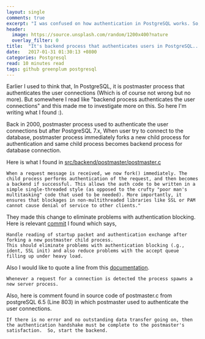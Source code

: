 ```yaml
---
layout: single
comments: true
excerpt: "I was confused on how authentication in PostgreSQL works. So, I did some research."
header:
  image: https://source.unsplash.com/random/1200x400?nature
  overlay_filter: 0
title:  "It's backend process that authenticates users in PostgreSQL... Not Postmaster Process..."
date:   2017-01-31 01:30:13 +0800
categories: Postgresql
read: 10 minutes read
tags: github greenplum postgresql
---
```


Earlier I used to think that, In PostgreSQL, it is postmaster process that authenticates the user connections (Which is of course not wrong but no more). But somewhere I read like "backend process authenticates the user connections" and this made me to investigate more on this. So here I'm writing what I found :).

Back in 2000, postmaster process used to authenticate the user connections but after PostgreSQL 7.x, When user try to connect to the database, postmaster process immediately forks a new child process for authentication and same child process becomes backend process for database connection.

Here is what I found in [src/backend/postmaster/postmaster.c](https://doxygen.postgresql.org/postmaster_8c_source.html)

    When a request message is received, we now fork() immediately. The child process performs authentication of the request, and then becomes a backend if successful. This allows the auth code to be written in a simple single-threaded style (as opposed to the crufty "poor man's multitasking" code that used to be needed). More importantly, it ensures that blockages in non-multithreaded libraries like SSL or PAM cannot cause denial of service to other clients."


They made this change to eliminate problems with authentication blocking. Here is relevant [commit](https://git.postgresql.org/gitweb/?p=postgresql.git;a=commit;h=9b4bfbdc2cd74342d9febb74c93acad1d4de84ca) I found which says,

    Handle reading of startup packet and authentication exchange after forking a new postmaster child process.
    This should eliminate problems with authentication blocking (.g., ident, SSL init) and also reduce problems with the accept queue filling up under heavy load.

Also I would like to quote a line from this [documentation](https://www.postgresql.org/docs/8.2/static/connect-estab.html).

    Whenever a request for a connection is detected the process spawns a new server process.

Also, here is comment found in source code of postmaster.c from postgreSQL 6.5 (Line 803) in which postmaster used to authenticate the user connections.


    If there is no error and no outstanding data transfer going on, then the authentication handshake must be complete to the postmaster's satisfaction.  So, start the backend.
